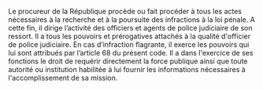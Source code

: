 Le procureur de la République procède ou fait procéder à tous les actes nécessaires à la recherche et à la poursuite des infractions à la loi pénale.
A cette fin, il dirige l’activité des officiers et agents de police judiciaire de son ressort.
Il a tous les pouvoirs et prérogatives attachés à la qualité d'officier de police judiciaire.
En cas d’infraction flagrante, il exerce les pouvoirs qui lui sont attribués par l’article 68 du présent code.
Il a dans l'exercice de ses fonctions le droit de requérir directement la force publique ainsi que toute autorité ou institution habilitée à lui fournir les informations nécessaires à l'accomplissement de sa mission.